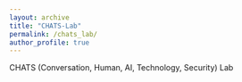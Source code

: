 ```yaml
---
layout: archive
title: "CHATS-Lab"
permalink: /chats_lab/
author_profile: true
---
```

CHATS (Conversation, Human, AI, Technology, Security) Lab

